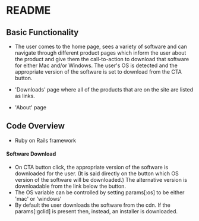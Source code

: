 # README

## Basic Functionality

* The user comes to the home page, sees a variety of software and can navigate through different product pages which inform the user about the product and give them the call-to-action to download that software for either Mac and/or Windows. The user's OS is detected and the appropriate version of the software is set to download from the CTA button.

* 'Downloads' page where all of the products that are on the site are listed as links.

* 'About' page

## Code Overview

* Ruby on Rails framework

#### Software Download

* On CTA button click, the appropriate version of the software is downloaded for the user. (It is said directly on the button which OS version of the software will be downloaded.) The alternative version is downloadable from the link below the button.
* The OS variable can be controlled by setting params[:os] to be either 'mac' or 'windows'
* By default the user downloads the software from the cdn. If the params[:gclid] is present then, instead, an installer is downloaded. 

